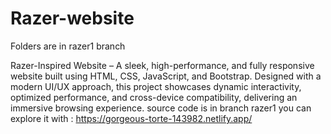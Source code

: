 # Razer-website
Folders are in razer1 branch

Razer-Inspired Website – A sleek, high-performance, and fully responsive website built using HTML, CSS, JavaScript, and Bootstrap.
Designed with a modern UI/UX approach, this project showcases dynamic interactivity, optimized performance, and cross-device compatibility, delivering an immersive browsing experience.
source code is in branch razer1
you can explore it with : 
https://gorgeous-torte-143982.netlify.app/
